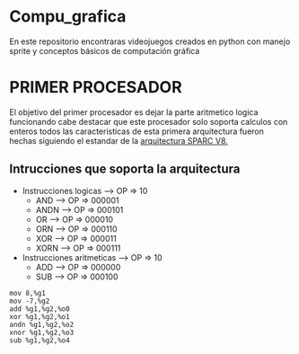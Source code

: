 # Compu_grafica

En este repositorio encontraras videojuegos creados en python
con manejo sprite y conceptos básicos de computación gráfica

# PRIMER PROCESADOR

El objetivo del primer procesador es dejar la parte aritmetico logica funcionando
cabe destacar que este procesador solo soporta  calculos con enteros   todos  las
caracteristicas de esta primera arquitectura fueron hechas siguiendo el  estandar
de la [arquitectura SPARC V8.](http://www.gaisler.com/doc/sparcv8.pdf)

## Intrucciones que soporta la arquitectura

* Instrucciones logicas     --> OP => 10
  * AND   --> OP => 000001
  * ANDN  --> OP => 000101
  * OR    --> OP => 000010
  * ORN   --> OP => 000110
  * XOR   --> OP => 000011
  * XORN  --> OP => 000111
* Instrucciones aritmeticas --> OP => 10
  * ADD   --> OP => 000000
  * SUB   --> OP => 000100

```aseembler
mov 8,%g1
mov -7,%g2
add %g1,%g2,%o0
xor %g1,%g2,%o1
andn %g1,%g2,%o2
xnor %g1,%g2,%o3
sub %g1,%g2,%o4
```
